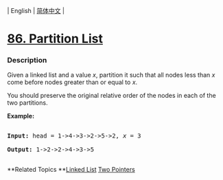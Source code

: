 | English | [简体中文](README.md) |

# [86. Partition List](https://leetcode-cn.com/problems/partition-list)
 ### Description
<p>Given a linked list and a value <em>x</em>, partition it such that all nodes less than <em>x</em> come before nodes greater than or equal to <em>x</em>.</p>

<p>You should preserve the original relative order of the nodes in each of the two partitions.</p>

<p><strong>Example:</strong></p>

<pre>
<strong>Input:</strong> head = 1-&gt;4-&gt;3-&gt;2-&gt;5-&gt;2, <em>x</em> = 3
<strong>Output:</strong> 1-&gt;2-&gt;2-&gt;4-&gt;3-&gt;5
</pre>

**Related Topics	**[Linked List](https://leetcode-cn.com/tag/linked-list) [Two Pointers](https://leetcode-cn.com/tag/two-pointers) 